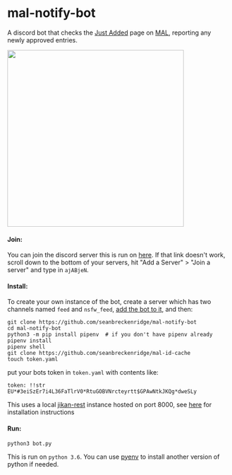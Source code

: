 # mal-notify-bot

A discord bot that checks the [Just Added](https://myanimelist.net/anime.php?o=9&c%5B0%5D=a&c%5B1%5D=d&cv=2&w=1) page on [MAL](https://myanimelist.net/), reporting any newly approved entries.

<img src="https://i.imgur.com/pEVk0iw.png" alt="" width=400>

#### Join:

You can join the discord server this is run on [here](https://goo.gl/ciydwZ). If that link doesn't work, scroll down to the bottom of your servers, hit "Add a Server" > "Join a server" and type in `ajABjeN`.

#### Install:

To create your own instance of the bot, create a server which has two channels named `feed` and `nsfw_feed`, [add the bot to it](https://github.com/reactiflux/discord-irc/wiki/Creating-a-discord-bot-&-getting-a-token), and then:

```
git clone https://github.com/seanbreckenridge/mal-notify-bot
cd mal-notify-bot
python3 -m pip install pipenv  # if you don't have pipenv already
pipenv install
pipenv shell
git clone https://github.com/seanbreckenridge/mal-id-cache
touch token.yaml
```

put your bots token in `token.yaml` with contents like:

`token: !!str EU*#3eiSzEr7i4L36FaTlrV0*RtuGOBVNrcteyrtt$GPAwNtkJKQg*dweSLy`

This uses a local [jikan-rest](https://github.com/jikan-me/jikan-rest) instance hosted on port 8000, see [here](https://github.com/jikan-me/jikan-rest#01-prerequisites) for installation instructions

#### Run:

`python3 bot.py`

This is run on `python 3.6`. You can use [pyenv](https://github.com/pyenv/pyenv) to install another version of python if needed.
